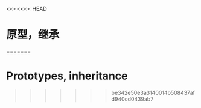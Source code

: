 <<<<<<< HEAD
# 原型，继承
=======
# Prototypes, inheritance
>>>>>>> be342e50e3a3140014b508437afd940cd0439ab7
